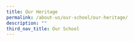 ```yaml
---
title: Our Heritage
permalink: /about-us/our-school/our-heritage/
description: ""
third_nav_title: Our School
---
```

